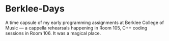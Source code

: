 # Berklee-Days
A time capsule of my early programming assignments at Berklee College of Music — a cappella rehearsals happening in Room 105, C++ coding sessions in Room 106. It was a magical place.
